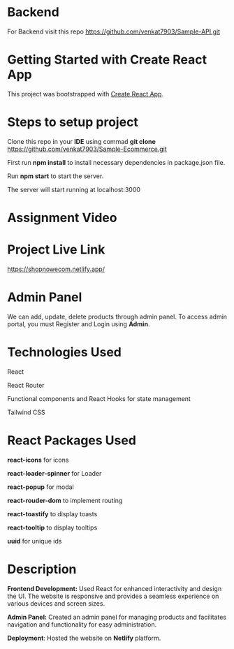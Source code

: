 # Backend

For Backend visit this repo https://github.com/venkat7903/Sample-API.git

# Getting Started with Create React App

This project was bootstrapped with [Create React App](https://github.com/facebook/create-react-app).

# Steps to setup project
Clone this repo in your **IDE** using commad **git clone** https://github.com/venkat7903/Sample-Ecommerce.git

First run **npm install** to install necessary dependencies in package.json file.

Run **npm start** to start the server. 

The server will start running at localhost:3000

# Assignment Video

# Project Live Link
https://shopnowecom.netlify.app/

# Admin Panel

We can add, update, delete products through admin panel. To access admin portal, you must Register and Login using **Admin**. 

# Technologies Used

React 

React Router

Functional components and React Hooks for state management

Tailwind CSS

# React Packages Used

**react-icons** for icons

**react-loader-spinner** for Loader

**react-popup** for modal

**react-rouder-dom** to implement routing

**react-toastify** to display toasts

**react-tooltip** to display tooltips

**uuid** for unique ids

# Description 

**Frontend Development:**
Used React for enhanced interactivity and design the UI. The website is responsive and provides a seamless experience on various devices and screen sizes.

**Admin Panel:**
Created an admin panel for managing products and facilitates navigation and functionality for easy administration.

**Deployment**:
Hosted the website on **Netlify** platform.

